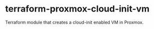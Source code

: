# terraform-proxmox-cloud-init-vm
Terraform module that creates a cloud-init enabled VM in Proxmox.

